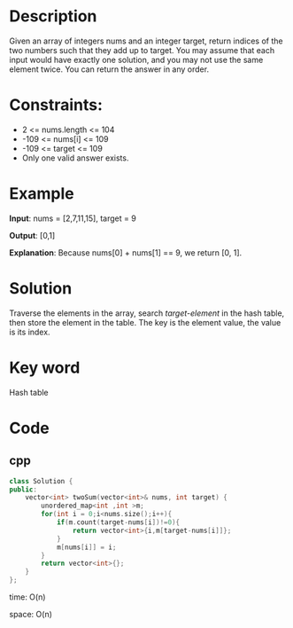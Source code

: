 # Description
Given an array of integers nums and an integer target, return indices of the two numbers such that they add up to target.
You may assume that each input would have exactly one solution, and you may not use the same element twice.
You can return the answer in any order.

# Constraints:
* 2 <= nums.length <= 104
* -109 <= nums[i] <= 109
* -109 <= target <= 109
* Only one valid answer exists.

# Example
**Input**: nums = [2,7,11,15], target = 9

**Output**: [0,1]

**Explanation**: Because nums[0] + nums[1] == 9, we return [0, 1].
# Solution
Traverse the elements in the array, search *target-element* in the hash table, then store the element in the table. The key is the element value, the value is its index.
# Key word
Hash table
# Code

## cpp
```cpp
class Solution {
public:
    vector<int> twoSum(vector<int>& nums, int target) {
        unordered_map<int ,int >m;
        for(int i = 0;i<nums.size();i++){
            if(m.count(target-nums[i])!=0){
                return vector<int>{i,m[target-nums[i]]};
            }
            m[nums[i]] = i;
        }
        return vector<int>{};
    }
};
```
time: O(n)

space: O(n)



